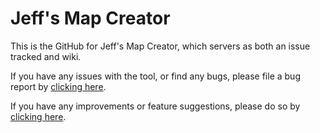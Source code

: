 # Jeff's Map Creator
This is the GitHub for Jeff's Map Creator, which servers as both an issue tracked and wiki.

If you have any issues with the tool, or find any bugs, please file a bug report by [clicking here](https://github.com/donutteam/jeffs-map-creator/issues/new?assignees=&labels=&template=bug_report.md).

If you have any improvements or feature suggestions, please do so by [clicking here](https://github.com/donutteam/jeffs-map-creator/issues/new?assignees=&labels=&template=feature_request.md).
